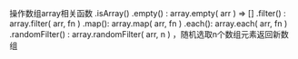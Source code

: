 操作数组array相关函数
.isArray() 
.empty() : array.empty( arr ) => []
.filter() : array.filter( arr, fn )
.map(): array.map( arr, fn )
.each(): array.each( arr, fn )
.randomFilter() : array.randomFilter( arr, n ) ，随机选取n个数组元素返回新数组